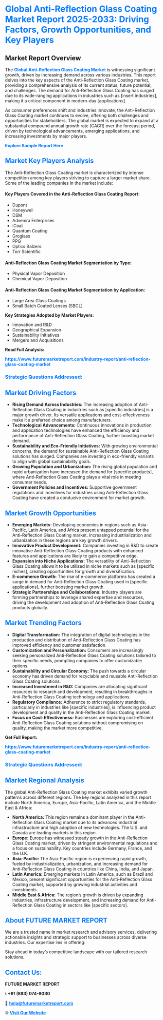 <h1 style="color: #007BFF;">Global Anti-Reflection Glass Coating Market Report 2025-2033: Driving Factors, Growth Opportunities, and Key Players</h1>

<section id="overview">
<h2>Market Report Overview</h2>
<p>The <a href="https://www.futuremarketreport.com/industry-report/anti-reflection-glass-coating-market" style="color: #007BFF; text-decoration: none;"><strong>Global Anti-Reflection Glass Coating Market</strong></a> is witnessing significant growth, driven by increasing demand across various industries. This report delves into the key aspects of the Anti-Reflection Glass Coating market, providing a comprehensive analysis of its current status, future potential, and challenges. The demand for Anti-Reflection Glass Coating has surged due to its wide-ranging applications in industries such as [insert industries], making it a critical component in modern-day [applications].</p>
<p>As consumer preferences shift and industries innovate, the Anti-Reflection Glass Coating market continues to evolve, offering both challenges and opportunities for stakeholders. The global market is expected to expand at a substantial compound annual growth rate (CAGR) over the forecast period, driven by technological advancements, emerging applications, and increasing investments by major players.</p>
</section>

<section id="overview">
<p><a href="https://www.futuremarketreport.com/request-sample/reportId=101982" style="color: #007BFF; text-decoration: none;"><strong>Explore Sample Report Here</strong></a></p>
</section>

<section id="key-players">
<h2 style="color: #007BFF;">Market Key Players Analysis</h2>
<p>The Anti-Reflection Glass Coating market is characterized by intense competition among key players striving to capture a larger market share. Some of the leading companies in the market include:</p>
<h4>Key Players Covered in the Anti-Reflection Glass Coating Report:</h4>
<ul><li>Dupont</li><li>Honeywell</li><li>DSM</li><li>Advenira Enterprises</li><li>iCoat</li><li>Quantum Coating</li><li>Groglass</li><li>PPG</li><li>Optics Balzers</li><li>Torr Scientific</li></ul>
<h4>Anti-Reflection Glass Coating Market Segmentation by Type:</h4>
<ul><li>Physical Vapor Deposition</li><li>Chemical Vapor Deposition</li></ul>

<h4>Anti-Reflection Glass Coating Market Segmentation by Application:</h4>
<ul><li>Large Area Glass Coatings</li><li>Small Batch Coated Lenses (SBCL)</li></ul>
<p><strong>Key Strategies Adopted by Market Players:</strong></p>
<ul>
<li>Innovation and R&D</li>
<li>Geographical Expansion</li>
<li>Sustainability Initiatives</li>
<li>Mergers and Acquisitions</li>
</ul>
</section>

<section>
<p><strong>Read Full Analysis: </strong></p><a href="https://www.futuremarketreport.com/industry-report/anti-reflection-glass-coating-market" style="color: #007BFF; text-decoration: none;"><strong>https://www.futuremarketreport.com/industry-report/anti-reflection-glass-coating-market</strong></a>
<h3 style="color: #007BFF;">Strategic Questions Addressed:</h3>
</section>

<section id="driving-factors">
<h2 style="color: #007BFF;">Market Driving Factors</h2>
<ul>
<li><strong>Rising Demand Across Industries:</strong> The increasing adoption of Anti-Reflection Glass Coating in industries such as [specific industries] is a major growth driver. Its versatile applications and cost-effectiveness make it a preferred choice among manufacturers.</li>
<li><strong>Technological Advancements:</strong> Continuous innovations in production and application technologies have enhanced the efficiency and performance of Anti-Reflection Glass Coating, further boosting market demand.</li>
<li><strong>Sustainability and Eco-Friendly Initiatives:</strong> With growing environmental concerns, the demand for sustainable Anti-Reflection Glass Coating solutions has surged. Companies are investing in eco-friendly variants to align with global sustainability goals.</li>
<li><strong>Growing Population and Urbanization:</strong> The rising global population and rapid urbanization have increased the demand for [specific products], where Anti-Reflection Glass Coating plays a vital role in meeting consumer needs.</li>
<li><strong>Government Policies and Incentives:</strong> Supportive government regulations and incentives for industries using Anti-Reflection Glass Coating have created a conducive environment for market growth.</li>
</ul>
</section>

<section id="growth-opportunities">
<h2 style="color: #007BFF;">Market Growth Opportunities</h2>
<ul>
<li><strong>Emerging Markets:</strong> Developing economies in regions such as Asia-Pacific, Latin America, and Africa present untapped potential for the Anti-Reflection Glass Coating market. Increasing industrialization and urbanization in these regions are key growth drivers.</li>
<li><strong>Innovative Product Development:</strong> Companies investing in R&D to create innovative Anti-Reflection Glass Coating products with enhanced features and applications are likely to gain a competitive edge.</li>
<li><strong>Expansion into Niche Applications:</strong> The versatility of Anti-Reflection Glass Coating allows it to be utilized in niche markets such as [specific niches], creating opportunities for growth and diversification.</li>
<li><strong>E-commerce Growth:</strong> The rise of e-commerce platforms has created a surge in demand for Anti-Reflection Glass Coating used in [specific applications], further boosting market growth.</li>
<li><strong>Strategic Partnerships and Collaborations:</strong> Industry players are forming partnerships to leverage shared expertise and resources, driving the development and adoption of Anti-Reflection Glass Coating products globally.</li>
</ul>
</section>

<section id="trending-factors">
<h2 style="color: #007BFF;">Market Trending Factors</h2>
<ul>
<li><strong>Digital Transformation:</strong> The integration of digital technologies in the production and distribution of Anti-Reflection Glass Coating has improved efficiency and customer satisfaction.</li>
<li><strong>Customization and Personalization:</strong> Consumers are increasingly seeking personalized Anti-Reflection Glass Coating solutions tailored to their specific needs, prompting companies to offer customizable options.</li>
<li><strong>Sustainability and Circular Economy:</strong> The push towards a circular economy has driven demand for recyclable and reusable Anti-Reflection Glass Coating solutions.</li>
<li><strong>Increased Investment in R&D:</strong> Companies are allocating significant resources to research and development, resulting in breakthroughs in Anti-Reflection Glass Coating technology and applications.</li>
<li><strong>Regulatory Compliance:</strong> Adherence to strict regulatory standards, particularly in industries like [specific industries], is influencing product development and quality in the Anti-Reflection Glass Coating market.</li>
<li><strong>Focus on Cost-Effectiveness:</strong> Businesses are exploring cost-efficient Anti-Reflection Glass Coating solutions without compromising on quality, making the market more competitive.</li>
</ul>
</section>

<section>
<p><strong>Get Full Report: </strong></p><a href="https://www.futuremarketreport.com/industry-report/anti-reflection-glass-coating-market" style="color: #007BFF; text-decoration: none;"><strong>https://www.futuremarketreport.com/industry-report/anti-reflection-glass-coating-market</strong></a>
<h3 style="color: #007BFF;">Strategic Questions Addressed:</h3>
</section>


<section id="regional-analysis">
<h2 style="color: #007BFF;">Market Regional Analysis</h2>
<p>The global Anti-Reflection Glass Coating market exhibits varied growth patterns across different regions. The key regions analyzed in this report include North America, Europe, Asia-Pacific, Latin America, and the Middle East & Africa:</p>
<ul>
<li><strong>North America:</strong> This region remains a dominant player in the Anti-Reflection Glass Coating market due to its advanced industrial infrastructure and high adoption of new technologies. The U.S. and Canada are leading markets in this region.</li>
<li><strong>Europe:</strong> Europe has witnessed steady growth in the Anti-Reflection Glass Coating market, driven by stringent environmental regulations and a focus on sustainability. Key countries include Germany, France, and the U.K.</li>
<li><strong>Asia-Pacific:</strong> The Asia-Pacific region is experiencing rapid growth, fueled by industrialization, urbanization, and increasing demand for Anti-Reflection Glass Coating in countries like China, India, and Japan.</li>
<li><strong>Latin America:</strong> Emerging markets in Latin America, such as Brazil and Mexico, present significant opportunities for the Anti-Reflection Glass Coating market, supported by growing industrial activities and investments.</li>
<li><strong>Middle East & Africa:</strong> The region’s growth is driven by expanding industries, infrastructure development, and increasing demand for Anti-Reflection Glass Coating in sectors like [specific sectors].</li>
</ul>
</section>

<footer>
<h2 style="color: #007BFF;">About FUTURE MARKET REPORT</h2>
<p>We are a trusted name in market research and advisory services, delivering actionable insights and strategic support to businesses across diverse industries. Our expertise lies in offering:</p>

<p>Stay ahead in today’s competitive landscape with our tailored research solutions.</p>

<h2 style="color: #007BFF;">Contact Us:</h2>
<p><strong>FUTURE MARKET REPORT</strong></p>
<p>📞 <strong>+91 (883) 074-8030</strong></p>
<p>📧 <strong><a href="mailto:help@futuremarketreport.com" style="color: #007BFF;">help@futuremarketreport.com</a></strong></p>
<p>🌐 <strong><a href="https://www.futuremarketreport.com/" style="color: #007BFF;">Visit Our Website</a></strong></p>
</footer>